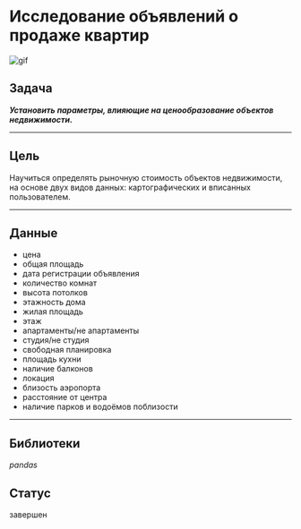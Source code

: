 # Исследование объявлений о продаже квартир


![gif](https://i.pinimg.com/originals/c3/a6/cb/c3a6cbbc1e1d5fed032ea0a49bb9f545.gif)

## Задача
***Установить параметры, влияющие на ценообразование объектов недвижимости.***

-----
## Цель
Научиться определять рыночную стоимость объектов недвижимости, на основе двух видов данных: картографических и вписанных пользователем.

-----

## Данные
- цена
- общая площадь
- дата регистрации объявления
- количество комнат
- высота потолков
- этажность дома
- жилая площадь
- этаж
- апартаменты/не апартаменты
- студия/не студия
- свободная планировка
- площадь кухни
- наличие балконов
- локация
- близость аэропорта
- расстояние от центра
- наличие парков и водоёмов поблизости
  

-----
## Библиотеки
*pandas*

## Статус
завершен
